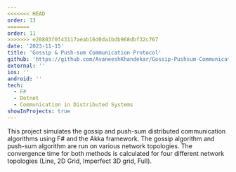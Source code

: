 ```yaml
---
<<<<<<< HEAD
order: 13
=======
order: 11
>>>>>>> e20803f0f43117aeab16d0da1bdb968dbf32c767
date: '2023-11-15'
title: 'Gossip & Push-sum Communication Protocol'
github: 'https://github.com/AvaneeshKhandekar/Gossip-Pushsum-Communication'
external: ''
ios: ''
android: ''
tech:
  - F#
  - Dotnet
  - Communication in Distributed Systems
showInProjects: true
---
```


This project simulates the gossip and push-sum distributed communication algorithms using F# and the Akka framework. The gossip algorithm and push-sum algorithm are run on various network topologies. The convergence time for both methods is calculated for four different network topologies (Line, 2D Grid, Imperfect 3D grid, Full).

